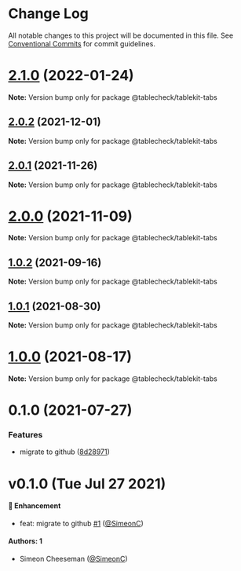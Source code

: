 # Change Log

All notable changes to this project will be documented in this file.
See [Conventional Commits](https://conventionalcommits.org) for commit guidelines.

# [2.1.0](https://github.com/tablecheck/tablekit/compare/@tablecheck/tablekit-tabs@2.0.2...@tablecheck/tablekit-tabs@2.1.0) (2022-01-24)

**Note:** Version bump only for package @tablecheck/tablekit-tabs





## [2.0.2](https://github.com/tablecheck/tablekit/compare/@tablecheck/tablekit-tabs@2.0.1...@tablecheck/tablekit-tabs@2.0.2) (2021-12-01)

**Note:** Version bump only for package @tablecheck/tablekit-tabs





## [2.0.1](https://github.com/tablecheck/tablekit/compare/@tablecheck/tablekit-tabs@2.0.0...@tablecheck/tablekit-tabs@2.0.1) (2021-11-26)

**Note:** Version bump only for package @tablecheck/tablekit-tabs





# [2.0.0](https://github.com/tablecheck/tablekit/compare/@tablecheck/tablekit-tabs@1.0.2...@tablecheck/tablekit-tabs@2.0.0) (2021-11-09)

**Note:** Version bump only for package @tablecheck/tablekit-tabs





## [1.0.2](https://github.com/tablecheck/tablekit/compare/@tablecheck/tablekit-tabs@1.0.1...@tablecheck/tablekit-tabs@1.0.2) (2021-09-16)

**Note:** Version bump only for package @tablecheck/tablekit-tabs





## [1.0.1](https://github.com/tablecheck/tablekit/compare/@tablecheck/tablekit-tabs@1.0.0...@tablecheck/tablekit-tabs@1.0.1) (2021-08-30)

**Note:** Version bump only for package @tablecheck/tablekit-tabs





# [1.0.0](https://github.com/tablecheck/tablekit/compare/@tablecheck/tablekit-tabs@0.1.0...@tablecheck/tablekit-tabs@1.0.0) (2021-08-17)

**Note:** Version bump only for package @tablecheck/tablekit-tabs





# 0.1.0 (2021-07-27)


### Features

* migrate to github ([8d28971](https://github.com/tablecheck/tablekit/commit/8d28971175010fcb2a3cd9c48a749e7af1bdc9f9))





# v0.1.0 (Tue Jul 27 2021)

#### 🚀 Enhancement

- feat: migrate to github [#1](https://github.com/tablecheck/tablekit/pull/1) ([@SimeonC](https://github.com/SimeonC))

#### Authors: 1

- Simeon Cheeseman ([@SimeonC](https://github.com/SimeonC))
